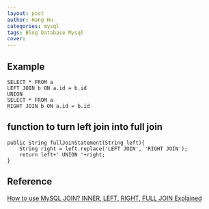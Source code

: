 ```yaml
---
layout: post
author: Hang Hu
categories: mysql
tags: Blog Database Mysql 
cover: 
---
```

## Example

```
SELECT * FROM a
LEFT JOIN b ON a.id = b.id
UNION
SELECT * FROM a
RIGHT JOIN b ON a.id = b.id
```


## function to turn left join into full join


```
public String fullJoinStatement(String left){
    String right = left.replace('LEFT JOIN', 'RIGHT JOIN');
    return left+' UNION '+right;    
}
```


## Reference


[How to use MySQL JOIN? INNER, LEFT, RIGHT, FULL JOIN Explained](https://tableplus.io/blog/2018/07/mysql-join-explained-inner-left-right-full.html)
